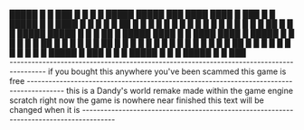 █████ █   █  ███  █   █ █  █  █████ █████  ███  ████  ████  █      ███  █   █ █████ █   █  ████ 
  █   █   █ █   █ ██  █ █ █   █     █     █   █ █   █ █   █ █     █   █  █ █    █   ██  █ █     
  █   █████ █████ █ █ █ ██ █  █████ ████  █   █ ████  ████  █     █████   █     █   █ █ █ █  ██ 
  █   █   █ █   █ █  ██ █  █      █ █     █   █ █   █ █     █     █   █   █     █   █  ██ █   █ 
  █   █   █ █   █ █   █ █   █ █████ █      ███  █   █ █     █████ █   █   █   █████ █   █  ███  
     ----------------------------------------------------------------------------------------
             if you bought this anywhere you've been scammed this game is free
     ----------------------------------------------------------------------------------------
             this is a Dandy's world remake made within the game engine scratch
     right now the game is nowhere near finished this text will be changed when it is
     ---------------------------------------------------------------------------------------
     
